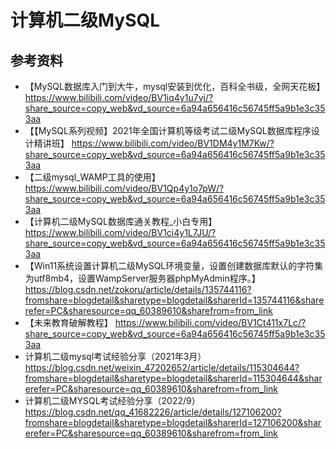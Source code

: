 # 计算机二级MySQL





## 参考资料



* 【MySQL数据库入门到大牛，mysql安装到优化，百科全书级，全网天花板】 https://www.bilibili.com/video/BV1iq4y1u7vj/?share_source=copy_web&vd_source=6a94a656416c56745ff5a9b1e3c353aa
* 【【MySQL系列视频】2021年全国计算机等级考试二级MySQL数据库程序设计精讲班】 https://www.bilibili.com/video/BV1DM4y1M7Kw/?share_source=copy_web&vd_source=6a94a656416c56745ff5a9b1e3c353aa
* 【二级mysql_WAMP工具的使用】 https://www.bilibili.com/video/BV1Qp4y1o7pW/?share_source=copy_web&vd_source=6a94a656416c56745ff5a9b1e3c353aa
* 【计算机二级MySQL数据库通关教程_小白专用】 https://www.bilibili.com/video/BV1ci4y1L7JU/?share_source=copy_web&vd_source=6a94a656416c56745ff5a9b1e3c353aa
* 【Win11系统设置计算机二级MySQL环境变量，设置创建数据库默认的字符集为utf8mb4，设置WampServer服务器phpMyAdmin程序。】https://blog.csdn.net/zokoru/article/details/135744116?fromshare=blogdetail&sharetype=blogdetail&sharerId=135744116&sharerefer=PC&sharesource=qq_60389610&sharefrom=from_link
* 【未来教育破解教程】 https://www.bilibili.com/video/BV1Ct411x7Lc/?share_source=copy_web&vd_source=6a94a656416c56745ff5a9b1e3c353aa
* 计算机二级mysql考试经验分享（2021年3月）https://blog.csdn.net/weixin_47202652/article/details/115304644?fromshare=blogdetail&sharetype=blogdetail&sharerId=115304644&sharerefer=PC&sharesource=qq_60389610&sharefrom=from_link
* 计算机二级MYSQL考试经验分享（2022/9）https://blog.csdn.net/qq_41682226/article/details/127106200?fromshare=blogdetail&sharetype=blogdetail&sharerId=127106200&sharerefer=PC&sharesource=qq_60389610&sharefrom=from_link


